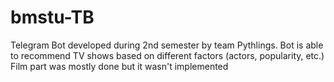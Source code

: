 # bmstu-TB

Telegram Bot developed during 2nd semester by team Pythlings. 
Bot is able to recommend TV shows based on different factors (actors, popularity, etc.)
Film part was mostly done but it wasn't implemented